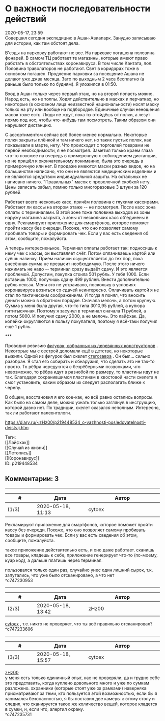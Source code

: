 О важности последовательности действий
======================================

  
2020-05-17, 23:59  
 Совершил сегодня экспедицию в Ашан-Авиапарк. Занудно записываю для истории, как там обстоят дела.   
   
 В'езды на парковку работают не все. На парковке погашена половина фонарей. В самом ТЦ работает те магазины, которые имеют право работать в обстоятельствах коронавируса. В том числе Кантата, лол. Половина траволаторов не работают. Свет в коридорах тоже в основном погашен. Продление парковки за посещение Ашана не делают уже джва месяца. Зато по выходным 2 часа бесплатно (а раньше было только по будням). Я уложился в 01:50.   
   
 Вход в Ашан только через первый этаж, но на второй попасть можно. Народ есть, но не толпы. Ходят действительно в масках и перчатках, но некоторые (в основном лица неизвестной национальности) носят маску только на рту или вообще на подбородке. Единичные случаи неношения масок тоже есть. Люди не ждут, пока ты отойдёшь от полки, а лезут прямо под нос, чтобы что-нибудь там посмотреть. Таким образом они нарушают дистанцию.   
   
 С ассортиментом сейчас всё более-менее нормально. Некоторые полки закрыты плёнкой и там ничего нет, но таких пустых полок, как показывали в марте, нету. Что происходит с торговлей товарами не первой необходимости, я не посмотрел. Заметил только краем глаза что-то похожее на очередь в примерочную с соблюдением дистанции, но не пришёл к окончательному пониманию, была это очередь в примерочную или нет. В продаже имеются маски разных видов, но на большинстве написано, что они не являются медицинским изделием и не являются средством индивидуальной защиты. На остальных не написано ничего. "Правильных" масок с проволочной скобкой нету. Цены записать забыл, помню только многоразовые 3 штуки за 120 рублей.   
   
 Работает всего несколько касс, причём половина с глухими кассирами. Работают ли кассы на втором этаже -- не посмотрел. После касс зона оплаты с терминалами. В этой зоне тоже половина выходов из зоны наружу магазина закрыта, а зоны от нескольких касс об'единены в одну. Рекламируют приложение для смартфонов, которое поможет пройти кассу без очереди. Похоже, что оно позволяет самому пробивать товары и формировать чек. Если у вас есть сведения об этом, сообщите, пожалуйста.   
   
 А теперь интересненькое. Терминал оплаты работает так: подносишь к нему чек с кассы, он выставляет счёт. Потом оплачиваешь картой или суёшь наличку. Приём налички осуществляется до тех пор, пока внесённая сумма не превысит необходимую. После этого ничего нажимать не надо -- терминал сразу выдаёт сдачу. И это является проблемой. Допустим, покупка стоила 501 рубль. У тебя 1000. Если вставишь 1000, получишь сдачу 499 рублей. Внести дополнительно рубль нельзя. Меня это не устраивало, поскольку в условиях коронавируса возиться со сдачей неинтересно. Оплачивать картой я не стал по тактическим соображениям. И тогда я понял, что вносить деньги можно в обратном порядке. Сначала мелочь, а потом крупную. Сумма у меня была другая, что-то типа 3010,95 рублей, а купюра пятитысячная. Поэтому я засунул в терминал сначала 11 рублей, а потом 5000. И получил сдачу 2000, а не мелочь. Это лайфхак. Да, копейки округляются в пользу покупателя, поэтому я всё-таки получил ещё 1 рубль.   
   
 \*\*\*   
   
 Проводил ревизию  [фигурок, собранных из деревянных конструкторов](https://market.yandex.ru/catalog--sbornye-dereviannye-modeli/60784/list?glfilter=13860823%3A13860828&local-offers-first=0&onstock=1)  . Некоторые мы с сестрой доломали ещё в детстве, но некоторые выжили. Одной из фигурок был скелет  [стегозавра](https://youtu.be/7-qMry2kuug?t=350)  . Он был... сильно разобран. Я стал его собирать и обнаружил, что сделать это не так-то просто. То рёбра чередуются с безрёберными позвонками, что невозможно, то рёбра идут в разнобой по размеру, то пластины идут не так. Благодаря сохранившимся пластинам в хвостовой части скелета я смог установить, каким образом их следует располагать ближе к черепу.   
   
 В общем, восстановил я его кое-как, но всё равно остались вопросы. Как было на самом деле, можно узнать только заглянув в инструкцию, которой давно нет. По традиции, скелет оказался неполным. Интересно, так ли работают палеонтологи.   
  
<https://diary.ru/~zHz00/p219448534_o-vazhnosti-posledovatelnosti-dejstvij.htm>  
  
Теги:  
[[Лайфхак]]  
[[Случай из жизни]]  
[[Летопись]]  
[[Коронавирус]]  
ID: p219448534  


Комментарии: 3
--------------

  


---



|         #         |              Дата              |                     Автор                     |           ID           |
| --- | --- | --- | --- |
| (1/3) | 2020-05-18, 11:13 | cytoex | c747230953 |

  
  Рекламируют приложение для смартфонов, которое поможет пройти кассу без очереди. Похоже, что оно позволяет самому пробивать товары и формировать чек. Если у вас есть сведения об этом, сообщите, пожалуйста.    
   
 такое приложение действительно есть, и оно даже работает. сканишь все товары, кладешь к себе, приложение генерирует что-то (по-моему, куар код), а дальше платишь через терминал.   
   
 пользовался только один раз, случайно унес один лишний сырок, т.к. запутались, что уже было отсканировано, а что нет   
 ^c747230953

---



|         #         |              Дата              |                     Автор                     |           ID           |
| --- | --- | --- | --- |
| (2/3) | 2020-05-18, 13:42 | zHz00 | c747233606 |

  
  [cytoex](http://citoex.diary.ru "diary//cytoex Гарантированная тайна переписки")  , т.е. никто не проверяет, что ты всё правильно отсканировал?   
 ^c747233606

---



|         #         |              Дата              |                     Автор                     |           ID           |
| --- | --- | --- | --- |
| (3/3) | 2020-05-18, 15:57 | cytoex | c747235731 |

  
  [zHz00](https://zHz00.diary.ru "Untitled")    
 у меня есть только единичный опыт, нас не проверяли, да и трудно себе это представить, когда куплено довольного много и уже по сумкам разложено. охранники (которые стоят уже за рамками) наверняка присматривают за теми, кто пользуется этой возможностью, если бы я занимался безопасностью, я бы поставил две камеры к этому столу и следил, что сканируется такое же количество вещей, которое кладется в сумки, и, если что, алертил охрану.   
 ^c747235731